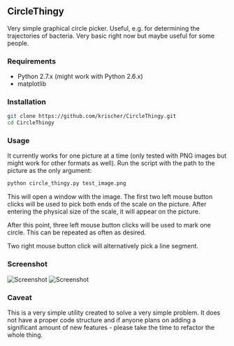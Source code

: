 ## CircleThingy

Very simple graphical circle picker. Useful, e.g. for determining the trajectories of bacteria. Very basic right
now but maybe useful for some people.

### Requirements

* Python 2.7.x (might work with Python 2.6.x)
* matplotlib

### Installation

```bash
git clone https://github.com/krischer/CircleThingy.git
cd CircleThingy
```

### Usage

It currently works for one picture at a time (only tested with PNG images but might work for other formats as well).
Run the script with the path to the picture as the only argument:

```bash
python circle_thingy.py test_image.png
```

This will open a window with the image. The first two left mouse button clicks
will be used to pick both ends of the scale on the picture. After entering the
physical size of the scale, it will appear on the picture.

After this point, three left mouse button clicks will be used to mark one
circle. This can be repeated as often as desired.

Two right mouse button click will alternatively pick a line segment.

### Screenshot
![Screenshot](https://raw.github.com/krischer/CircleThingy/master/screenshot_1.png)
![Screenshot](https://raw.github.com/krischer/CircleThingy/master/screenshot_2.png)


### Caveat

This is a very simple utility created to solve a very simple problem. It does not have a proper code structure and
if anyone plans on adding a significant amount of new features - please take the time to refactor the whole thing.
